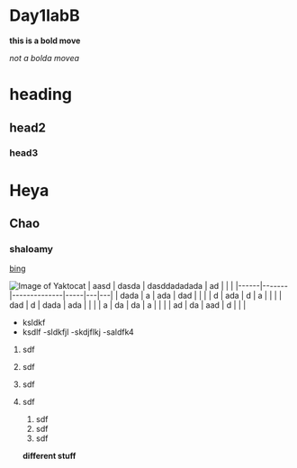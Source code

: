 # Day1labB

**this is a bold move**


*not a bolda movea*

# heading
## head2
### head3

<h1>Heya</h1>
<h2>Chao</h2>
<h3>shaloamy</h3>

[bing](https://www.google.com/search?q=practical+joke&sxsrf=ALeKk01zZlYP8aAew45vDshLypGY37LJKQ%3A1626134871244&source=hp&ei=V9nsYOqDDNTm-gSMnYPIDg&iflsig=AINFCbYAAAAAYOznZ7JYsJ-7WyleIRUqfDoFZ1kOer-2&oq=practical+joke&gs_lcp=Cgdnd3Mtd2l6EAMyAggAMgoILhCxAxCDARAKMgIIADICCAAyBwguELEDEAoyAggAMgIIADICCAAyBAgAEAoyAggAOgcIIxDqAhAnOgQIIxAnOgQIABBDOgUIABCxAzoCCC46BQgAEJECOgcIABCHAhAUOgUILhCxAzoLCC4QsQMQxwEQrwE6CAguEMcBEK8BOgsILhCxAxDHARCjAjoHCAAQsQMQQzoICC4QsQMQkwI6CgguEMcBEK8BEEM6CAgAELEDEIMBUOk0WLRGYKBHaAFwAHgAgAFciAGYCJIBAjE0mAEAoAEBqgEHZ3dzLXdperABCg&sclient=gws-wiz&ved=0ahUKEwiqi-u64N7xAhVUs54KHYzOAOkQ4dUDCAk&uact=5)

![Image of Yaktocat](https://octodex.github.com/images/yaktocat.png)
| aasd | dasda | dasddadadada | ad  |   |   |
|------|-------|--------------|-----|---|---|
| dada | a     | ada          | dad |   |   |
| d    | ada   | d            | a   |   |   |
| dad  | d     | dada         | ada |   |   |
| a    | da    | da           | a   |   |   |
| ad   | da    | aad          | d   |   |   |


- ksldkf
- ksdlf
    -sldkfjl
    -skdjflkj
-saldfk4

1)  sdf
1) sdf
1) sdf
1) sdf
    1) sdf
    1) sdf
     1) sdf

     **different stuff**
